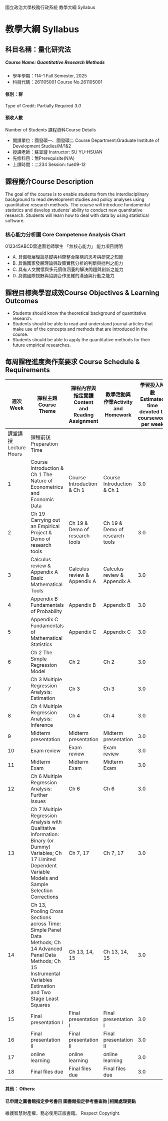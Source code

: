 國立政治大學校務行政系統 教學大綱 Syllabus
# 教學大綱 Syllabus
##  科目名稱：量化研究法
#####  Course Name: Quantitative Research Methods
  * 學年學期：114-1 Fall Semester, 2025 
  * 科目代碼：261105001 Course No.261105001
#### 修別：群
Type of Credit: Partially Required 
_3.0_
#### 預收人數
Number of Students
課程資料Course Details
  * 開課單位：國發碩一、國發碩二 Course Department:Graduate Institute of Development Studies/M/1&2 
  * 授課老師：蘇昱璇 Instructor: SU YU-HSUAN 
  * 先修科目：無Prerequisite(N/A)
  * 上課時間：二234 Session: tue09-12
##  課程簡介Course Description
The goal of the course is to enable students from the interdisciplinary background to read development studies and policy analyses using quantitative research methods. The course will introduce fundamental statistics and develop students’ ability to conduct new quantitative research. Students will learn how to deal with data by using statistical software.
###  核心能力分析圖 Core Competence Analysis Chart
012345ABCD雷達圖老師學生
「無核心能力」 
能力項目說明
  * A. 具備發展理論基礎與科際整合架構的思考與研究之知能
  * B. 具備國家發展理論與政策實務分析的判斷與批判之能力
  * C. 具有人文關懷與多元價值涵養的解決問題與創新之能力
  * D. 具備國際視野與協調合作思維的溝通與行動之能力
##  課程目標與學習成效Course Objectives & Learning Outcomes 
  * Students should know the theoretical background of quantitative research.
  * Students should be able to read and understand journal articles that make use of the concepts and methods that are introduced in the course.
  * Students should be able to apply the quantitative methods for their future empirical researches.
##  每周課程進度與作業要求 Course Schedule & Requirements
週次Week |  課程主題Course Theme |  課程內容與指定閱讀Content and Reading Assignment |  教學活動與作業Activity and Homework |  學習投入時數Estimated time devoted to coursework per week  
---|---|---|---|---  
課堂講授Lecture Hours |  課程前後Preparation Time  
1 |  Course Introduction & Ch 1 The Nature of Econometrics and Economic Data |  Course Introduction & Ch 1 |  Course Introduction & Ch 1 |  3.0 |  4.5  
2 |  Ch 19 Carrying out an Empirical Project & Demo of research tools |  Ch 19 & Demo of research tools |  Ch 19 & Demo of research tools |  3.0 |  4.5  
3 |  Calculus review & Appendix A Basic Mathematical Tools |  Calculus review & Appendix A |  Calculus review & Appendix A |  3.0 |  4.5  
4 | Appendix B Fundamentals of Probability | Appendix B | Appendix B | 3.0 | 4.5  
5 |  Appendix C Fundamentals of Mathematical Statistics |  Appendix C |  Appendix C |  3.0 |  4.5  
6 |  Ch 2 The Simple Regression Model |  Ch 2 |  Ch 2 |  3.0 |  4.5  
7 |  Ch 3 Multiple Regression Analysis: Estimation |  Ch 3 |  Ch 3 |  3.0 |  4.5  
8 |  Ch 4 Multiple Regression Analysis: Inference |  Ch 4 |  Ch 4 |  3.0 |  4.5  
9 |  Midterm presentation |  Midterm presentation |  Midterm presentation |  3.0 |  4.5  
10 |  Exam review |  Exam review |  Exam review |  3.0 |  4.5  
11 |  Midterm Exam |  Midterm Exam |  Midterm Exam |  3.0 |  4.5  
12 |  Ch 6 Multiple Regression Analysis: Further Issues |  Ch 6 |  Ch 6 |  3.0 |  4.5  
13 |  Ch 7 Multiple Regression Analysis with Qualitative Information: Binary (or Dummy) Variables; Ch 17 Limited Dependent Variable Models and Sample Selection Corrections |  Ch 7, 17 |  Ch 7, 17 |  3.0 |  4.5  
14 |  Ch 13, Pooling Cross Sections across Time: Simple Panel Data Methods; Ch 14 Advanced Panel Data Methods; Ch 15 Instrumental Variables Estimation and Two Stage Least Squares |  Ch 13, 14, 15 |  Ch 13, 14, 15 |  3.0 |  4.5  
15 |  Final presentation I |  Final presentation I |  Final presentation I |  3.0 |  4.5  
16 |  Final presentation II |  Final presentation II |  Final presentation II |  3.0 |  4.5  
17 | online learning |  online learning |  online learning |  3.0 |  4.5  
18 |  Final files due |  Final files due |  Final files due |  3.0 |  4.5  
####  其他： Others:
####  已申請之圖書館指定參考書目  圖書館指定參考書查詢 |相關處理要點
維護智慧財產權，務必使用正版書籍。 Respect Copyright.